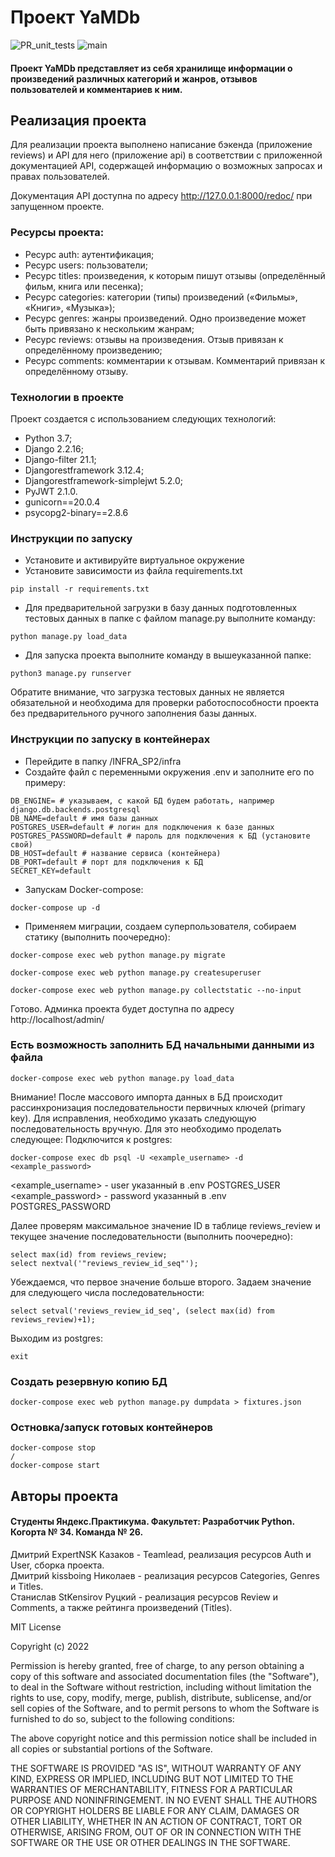 # Проект YaMDb #
![PR_unit_tests](https://github.com/expertnsk/yamdb_final/workflows/PR_unit_tests/badge.svg)
![main](https://github.com/expertnsk/yamdb_final/workflows/Hello_world/badge.svg)

#### Проект YaMDb представляет из себя хранилище информации о произведений различных категорий и жанров, отзывов пользователей и комментариев к ним. 

## Реализация проекта
Для реализации проекта выполнено написание бэкенда (приложение reviews) и API для него (приложение api) в соответствии с приложенной документацией API, содержащей информацию о возможных запросах и правах пользователей.

Документация API доступна по адресу http://127.0.0.1:8000/redoc/ при запущенном проекте.

### Ресурсы проекта: 
- Ресурс auth: аутентификация;
- Ресурс users: пользователи;
- Ресурс titles: произведения, к которым пишут отзывы (определённый фильм, книга или песенка);
- Ресурс categories: категории (типы) произведений («Фильмы», «Книги», «Музыка»);
- Ресурс genres: жанры произведений. Одно произведение может быть привязано к нескольким жанрам;
- Ресурс reviews: отзывы на произведения. Отзыв привязан к определённому произведению;
- Ресурс comments: комментарии к отзывам. Комментарий привязан к определённому отзыву.

### Технологии в проекте
Проект создается с использованием следующих технологий:
- Python 3.7;
- Django 2.2.16;
- Django-filter 21.1;
- Djangorestframework 3.12.4;
- Djangorestframework-simplejwt 5.2.0;
- PyJWT 2.1.0.
- gunicorn==20.0.4
- psycopg2-binary==2.8.6

### Инструкции по запуску
- Установите и активируйте виртуальное окружение
- Установите зависимости из файла requirements.txt
```
pip install -r requirements.txt
``` 
- Для предварительной загрузки в базу данных подготовленных тестовых данных в папке с файлом manage.py выполните команду:
```
python manage.py load_data
```
- Для запуска проекта выполните команду в вышеуказанной папке:
```
python3 manage.py runserver
```
Обратите внимание, что загрузка тестовых данных не является обязательной и необходима для проверки работоспособности проекта без предварительного ручного заполнения базы данных.

### Инструкции по запуску в контейнерах
- Перейдите в папку /INFRA_SP2/infra
- Создайте файл с переменными окружения .env и заполните его по примеру:
```
DB_ENGINE= # указываем, c какой БД будем работать, например django.db.backends.postgresql
DB_NAME=default # имя базы данных
POSTGRES_USER=default # логин для подключения к базе данных
POSTGRES_PASSWORD=default # пароль для подключения к БД (установите свой)
DB_HOST=default # название сервиса (контейнера)
DB_PORT=default # порт для подключения к БД
SECRET_KEY=default
```
- Запускам Docker-compose:
```
docker-compose up -d
```
- Применяем миграции, создаем суперпользователя, собираем статику (выполнить поочередно):
```
docker-compose exec web python manage.py migrate

docker-compose exec web python manage.py createsuperuser

docker-compose exec web python manage.py collectstatic --no-input
```

Готово. Админка проекта будет доступна по адресу http://localhost/admin/

### Есть возможность заполнить БД начальными данными из файла
```
docker-compose exec web python manage.py load_data
```
Внимание! После массового импорта данных в БД происходит рассинхронизация
последовательности первичных ключей (primary key). Для исправления, необходимо
указать следующую последовательность вручную. Для это необходимо проделать следующее:
Подключится к postgres:
```
docker-compose exec db psql -U <example_username> -d <example_password>
```
<example_username> - user указанный в .env POSTGRES_USER
<example_password> - password указанный в .env POSTGRES_PASSWORD

Далее проверям максимальное значение ID в таблице reviews_review и
текущее значение последовательности (выполнить поочередно):
```
select max(id) from reviews_review;
select nextval('"reviews_review_id_seq"');
```
Убеждаемся, что первое значение больше второго. Задаем значение
для следующего числа последовательности:
```
select setval('reviews_review_id_seq', (select max(id) from reviews_review)+1);
```
Выходим из postgres:
```
exit
```

### Создать резервную копию БД
```
docker-compose exec web python manage.py dumpdata > fixtures.json
```

### Остновка/запуск готовых контейнеров
```
docker-compose stop
/
docker-compose start
```


## Авторы проекта
#### Cтуденты Яндекс.Практикума. Факультет: Разработчик Python. Когорта № 34. Команда № 26.

Дмитрий ExpertNSK Казаков - Teamlead, реализация ресурсов Auth и User, сборка проекта.  
Дмитрий kissboing Николаев - реализация ресурсов Categories, Genres и Titles.  
Станислав StKensirov Руцкий - реализация ресурсов Review и Comments, а также рейтинга произведений (Titles).  

MIT License

Copyright (c) 2022

Permission is hereby granted, free of charge, to any person obtaining a copy
of this software and associated documentation files (the "Software"), to deal
in the Software without restriction, including without limitation the rights
to use, copy, modify, merge, publish, distribute, sublicense, and/or sell
copies of the Software, and to permit persons to whom the Software is
furnished to do so, subject to the following conditions:

The above copyright notice and this permission notice shall be included in all
copies or substantial portions of the Software.

THE SOFTWARE IS PROVIDED "AS IS", WITHOUT WARRANTY OF ANY KIND, EXPRESS OR
IMPLIED, INCLUDING BUT NOT LIMITED TO THE WARRANTIES OF MERCHANTABILITY,
FITNESS FOR A PARTICULAR PURPOSE AND NONINFRINGEMENT. IN NO EVENT SHALL THE
AUTHORS OR COPYRIGHT HOLDERS BE LIABLE FOR ANY CLAIM, DAMAGES OR OTHER
LIABILITY, WHETHER IN AN ACTION OF CONTRACT, TORT OR OTHERWISE, ARISING FROM,
OUT OF OR IN CONNECTION WITH THE SOFTWARE OR THE USE OR OTHER DEALINGS IN THE
SOFTWARE.
